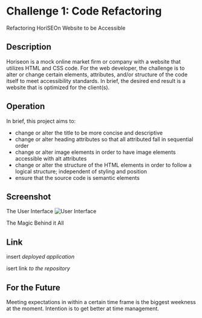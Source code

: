 # Challenge 1: Code Refactoring
Refactoring HoriSEOn Website to be Accessible

## Description 
Horiseon is a mock online market firm or company with a website that utilizes HTML and CSS code. For the web developer, the challenge is to alter or change certain elements, attributes, and/or structure of the code itself to meet accessibility standards. In brief, the desired end result is a website that is optimized for the client(s). 

## Operation
In brief, this project aims to:
- change or alter the title to be more concise and descriptive
- change or alter heading attributes so that all attributed fall in sequential order
- change or alter image elements in order to have image elements accessible with alt attributes
- change or alter the structure of the HTML elements in order to follow a logical structure; independent of styling and position
- ensure that the source code is semantic elements

## Screenshot
The User Interface
![User Interface](https://github.com/mashraka/crispy-octo-memory/blob/main/image.jpg?raw=true)

The Magic Behind it All

## Link
insert *deployed application*

isert link *to the repository*

## For the Future
Meeting expectations in within a certain time frame is the biggest weekness at the moment. Intention is to get better at time management. 
